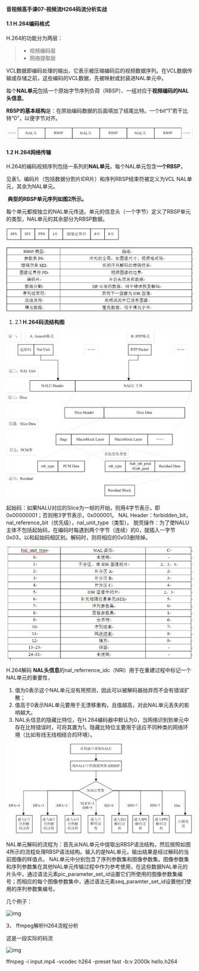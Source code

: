 

#### 音视频高手课07-视频流H264码流分析实战



#### 1.1 H.264编码格式



H.264的功能分为两层：

> - 视频编码层 
> - 网络提取层 

​		VCL数据即编码处理的输出，它表示被压缩编码后的视频数据序列。在VCL数据传输或存储之前，这些编码的VCL数据，先被映射或封装进NAL单元中。

​		每个**NAL单元**包括一个原始字节序列负荷（RBSP）、一组对应于**视频编码的NAL头信息**。

**RBSP的基本结构**是：在原始编码数据的后面填加了结尾比特。一个bit“1”若干比特“0”，以便字节对齐。

![img](img/68.png)

 

#### 1.2 H.264网络传输

​		H.264的编码视频序列包括一系列的**NAL单元**，每个NAL单元包含**一个RBSP**，

见表1。编码片（包括数据分割片IDR片）和序列RBSP结束符被定义为VCL NAL单元，其余为NAL单元。

​		**典型的RBSP单元序列如图2所示。**

每个单元都按独立的NAL单元传送。单元的信息头（一个字节）定义了RBSP单元的类型，NAL单元的其余部分为RBSP数据。

![img](img/69.png)

 

![img](img/70.png)

 

1. 2.1 **H.264码流结构图**     

![img](img/71.png)

  

起始码：如果NALU对应的Slice为一帧的开始，则用4字节表示，即0x00000001；否则用3字节表示，0x000001。 NAL Header：forbidden_bit，nal_reference_bit（优先级），nal_unit_type（类型）。 脱壳操作：为了使NALU主体不包括起始码，在编码时每遇到两个字节（连续）的0，就插入一字节0x03，以和起始码相区别。解码时，则将相应的0x03删除掉。

![img](img/72.png)

 

 H.264解码 **NAL头信息**的nal_referrence_idc（NRI）用于在重建过程中标记一个NAL单元的重要性，

1. 值为0表示这个NAL单元没有用预测，因此可以被解码器抛弃而不会有错误扩散；
2. 值高于0表示NAL单元要用于无漂移重构，且值越高，对此NAL单元丢失的影响越大。
3.  NAL头信息的隐藏比特位，在H.264编码器中默认为0，当网络识别到单元中存在比特错误时，可将其置为1。隐藏比特位主要用于适应不同种类的网络环境（比如有线无线相结合的环境）。     

![img](img/73.png)

 

NAL单元解码的流程为：首先从NAL单元中提取出RBSP语法结构，然后按照如图4所示的流程处理RBSP语法结构。输入的是NAL单元，输出结果是经过解码的当前图像的样值点。 NAL单元中分别包含了序列参数集和图像参数集。图像参数集和序列参数集在其他NAL单元传输过程中作为参考使用，在这些数据NAL单元的片头中，通过语法元素pic_parameter_set_id设置它们所使用的图像参数集编号；而相应的每个图像参数集中，通过语法元素seq_paramter_set_id设置他们使用的序列参数集编号。

几个例子：

![img](http://img.blog.csdn.net/20140720115202062?watermark/2/text/aHR0cDovL2Jsb2cuY3Nkbi5uZXQvY2hlbmNob25nXzIxOQ==/font/5a6L5L2T/fontsize/400/fill/I0JBQkFCMA==/dissolve/70/gravity/SouthEast)

 

 

3、 ffmpeg解析H264流程分析

这是一段实际的码流

![img](http://img.blog.csdn.net/20140720115512525?watermark/2/text/aHR0cDovL2Jsb2cuY3Nkbi5uZXQvY2hlbmNob25nXzIxOQ==/font/5a6L5L2T/fontsize/400/fill/I0JBQkFCMA==/dissolve/70/gravity/SouthEast)

 

  ffmpeg -i input.mp4 -vcodec h264 -preset fast -b:v 2000k hello.h264 

 